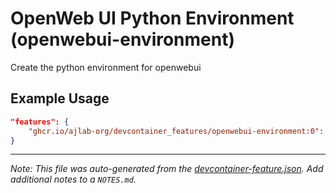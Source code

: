 
# OpenWeb UI Python Environment (openwebui-environment)

Create the python environment for openwebui

## Example Usage

```json
"features": {
    "ghcr.io/ajlab-org/devcontainer_features/openwebui-environment:0": {}
}
```





---

_Note: This file was auto-generated from the [devcontainer-feature.json](https://github.com/ajlab-org/devcontainer_features/blob/main/src/openwebui-environment/devcontainer-feature.json).  Add additional notes to a `NOTES.md`._
